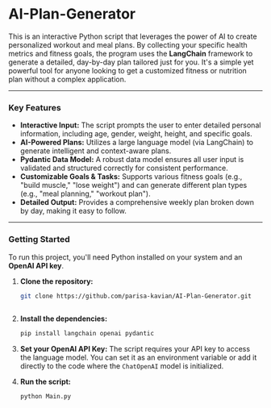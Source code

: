 # AI-Plan-Generator
This is an interactive Python script that leverages the power of AI to create personalized workout and meal plans. By collecting your specific health metrics and fitness goals, the program uses the **LangChain** framework to generate a detailed, day-by-day plan tailored just for you. It's a simple yet powerful tool for anyone looking to get a customized fitness or nutrition plan without a complex application.

-----

### Key Features

  * **Interactive Input:** The script prompts the user to enter detailed personal information, including age, gender, weight, height, and specific goals.
  * **AI-Powered Plans:** Utilizes a large language model (via LangChain) to generate intelligent and context-aware plans.
  * **Pydantic Data Model:** A robust data model ensures all user input is validated and structured correctly for consistent performance.
  * **Customizable Goals & Tasks:** Supports various fitness goals (e.g., "build muscle," "lose weight") and can generate different plan types (e.g., "meal planning," "workout plan").
  * **Detailed Output:** Provides a comprehensive weekly plan broken down by day, making it easy to follow.

-----

### Getting Started

To run this project, you'll need Python installed on your system and an **OpenAI API key**.

1.  **Clone the repository:**

    ```bash
    git clone https://github.com/parisa-kavian/AI-Plan-Generator.git
   
    ```

2.  **Install the dependencies:**

    ```bash
    pip install langchain openai pydantic
    ```

3.  **Set your OpenAI API Key:**
    The script requires your API key to access the language model. You can set it as an environment variable or add it directly to the code where the `ChatOpenAI` model is initialized.

4.  **Run the script:**

    ```bash
    python Main.py
    ```


